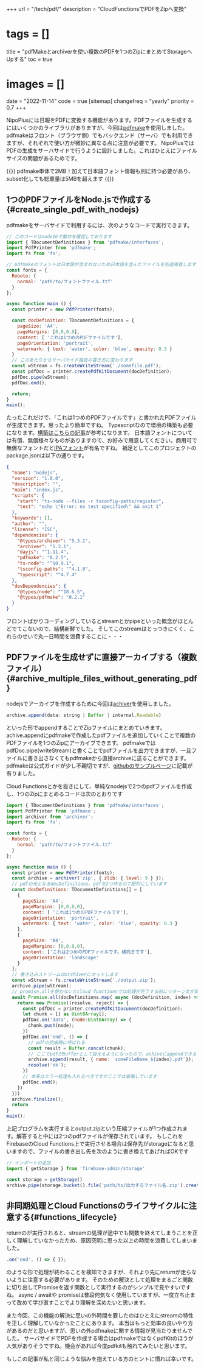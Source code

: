 +++
url = "/tech/pdf/"
description = "CloudFunctionsでPDFをZipへ変換"
# tags = []
title = "pdfMakeとarchiverを使い複数のPDFを1つのZipにまとめてStorageへUpする"
toc = true
# images = []
date = "2022-11-14"
code = true
[sitemap]
  changefreq = "yearly"
  priority = 0.7
+++

NipoPlusには日報をPDFに変換する機能があります。PDFファイルを生成するにはいくつかのライブラリがありますが、今回は[pdfmake](http://pdfmake.org/)を使用しました。
pdfmakeはフロント（ブラウザ側）でもバックエンド（サーバ）でも利用できますが、それぞれで使い方が微妙に異なる点に注意が必要です。
NipoPlusではPDFの生成をサーバサイドで行うように設計しました。これはひとえにファイルサイズの問題があるためです。

{{<alice pos="right" icon="here">}}
pdfmake単体で2MB！加えて日本語フォント情報も別に持つ必要があり、subset化しても総重量は5MBを超えます
{{</alice>}}

## 1つのPDFファイルをNode.jsで作成する{#create_single_pdf_with_nodejs}

pdfmakeをサーバサイドで利用するには、次のようなコードで実行できます。

```javascript
// このコードはnode16で動作を確認しております
import { TDocumentDefinitions } from 'pdfmake/interfaces';
import PdfPrinter from 'pdfmake';
import fs from 'fs';

// pdfmakeのフォントは日本語が含まれないため日本語を含んだファイルを別途用意します
const fonts = {
  Roboto: {
    normal: 'path/to/フォントファイル.ttf'
  }
};

async function main () {
  const printer = new PdfPrinter(fonts);

  const docDefinition: TDocumentDefinitions = {
    pageSize: 'A4',
    pageMargins: [0,0,0,0],
    content: [ 'これは1つめのPDFファイルです'],
    pageOrientation: 'portrait',
    watermark: { text: 'water', color: 'blue', opacity: 0.3 }
  }
  // このあたりからサーバサイド独自の書き方に変わります
  const wStream = fs.createWriteStream('./somefile.pdf');
  const pdfDoc = printer.createPdfKitDocument(docDefinition);
  pdfDoc.pipe(wStream);
  pdfDoc.end();

  return;
}
main();
```

たったこれだけで、「これは1つめのPDFファイルです」と書かれたPDFファイルが生成できます。思ったより簡単ですね。
Typescriptなので環境の構築も必要になります。[構築はこちらの記事](https://qiita.com/notakaos/items/3bbd2293e2ff286d9f49)が参考になります。
日本語フォントについては有償、無償様々なものがありますので、お好みで用意してください。商用可で無償なフォントだと[IPAフォント](https://moji.or.jp/ipafont/license/)が有名ですね。
補足としてこのプロジェクトのpackage.jsonは以下の通りです。

```json
{
  "name": "nodejs",
  "version": "1.0.0",
  "description": "",
  "main": "index.js",
  "scripts": {
    "start": "ts-node --files -r tsconfig-paths/register",
    "test": "echo \"Error: no test specified\" && exit 1"
  },
  "keywords": [],
  "author": "",
  "license": "ISC",
  "dependencies": {
    "@types/archiver": "5.3.1",
    "archiver": "5.3.1",
    "dayjs": "^1.11.4",
    "pdfmake": "0.2.5",
    "ts-node": "^10.9.1",
    "tsconfig-paths": "^4.1.0",
    "typescript": "^4.7.4"
  },
  "devDependencies": {
    "@types/node": "^18.6.5",
    "@types/pdfmake": "0.2.1"
  }
}
```

フロントばかりコーディングしているとstreamとかpipeといった概念がほとんどでてこないので、結構新鮮でした。
そしてこのstreamはとっつきにくく、これらのせいで丸一日時間を浪費することに・・・

## PDFファイルを生成せずに直接アーカイブする（複数ファイル）{#archive_multiple_files_without_generating_pdf}

nodejsでアーカイブを作成するために今回は[achiver](https://github.com/archiverjs/node-archiver)を使用しました。

```javascript
archive.append(data: string | Buffer | internal.Readable)
```

といった形でappendすることでZipファイルにまとめていきます。
achive.appendにpdfmakeで作成したpdfファイルを追加していくことで複数のPDFファイルを1つのZipにアーカイブできます。
pdfmakeでは pdfDoc.pipe(writeStream)と書くことでpdfファイルを出力できますが、一旦ファイルに書き出さなくてもpdfmakeから直接archiveに送ることができます。
pdfmakeは公式ガイドが少し不親切ですが、[githubのサンプルページ](https://github.com/bpampuch/pdfmake/blob/0.1/dev-playground/server.js)に記載が有りました。

Cloud Functionsとかを抜きにして、単純なnodejsで2つのpdfファイルを作成し、1つのZipにまとめるコードは次のとおりです

```javascript
import { TDocumentDefinitions } from 'pdfmake/interfaces';
import PdfPrinter from 'pdfmake';
import archiver from 'archiver';
import fs from 'fs';

const fonts = {
  Roboto: {
    normal: 'path/to/フォントファイル.ttf'
  }
};

async function main () {
  const printer = new PdfPrinter(fonts);
  const archive = archiver('zip', { zlib: { level: 9 } });
  // pdfの元となるdocDefinitions。pdfを2つ作るので配列にしています
  const docDefinitions: TDocumentDefinitions[] = [
    {
      pageSize: 'A4',
      pageMargins: [0,0,0,0],
      content: [ 'これは1つめのPDFファイルです'],
      pageOrientation: 'portrait',
      watermark: { text: 'water', color: 'blue', opacity: 0.3 }
    },
    {
      pageSize: 'A4',
      pageMargins: [0,0,0,0],
      content: ['これは2つめのPDFファイルです。横向きです'],
      pageOrientation: 'landscape'
    }
  ];
  // 書き込みストリームはarchiverにセットします
  const wStream = fs.createWriteStream('./output.zip');
  archive.pipe(wStream);
  // promise.allを使わないとcloud functionsでは処理が完了する前にリターン文が実行されて正しく処理されませんでした。
  await Promise.all(docDefinitions.map( async (docDefinition, index) => {
    return new Promise((resolve, reject) => {
      const pdfDoc = printer.createPdfKitDocument(docDefinition);
      let chunk = [] as Uint8Array[];
      pdfDoc.on('data', (node:Uint8Array) => {
        chunk.push(node);
      })
      pdfDoc.on('end', () => {
        // pdfの完成時に呼ばれる
        const result = Buffer.concat(chunk);
        // ここでpdfがBufferとして扱えるようになったので、achiveにappendできる
        archive.append(result, { name: `someFileName_${index}.pdf`});
        resolve('ok');
      })
      // 本来はエラー処理も入れるべきですがここでは省略しています
      pdfDoc.end();
    })
  }))
  archive.finalize();
  return
}
main();
```

上記プログラムを実行するとoutput.zipという圧縮ファイルが1つ作成されます。解答すると中には2つのpdfファイルが保存されています。
もしこれをFirebaseのCloud Functions上で実行させる場合は保存先がstorageになると思いますので、ファイルの書き出し先を次のように書き換えてあげればOKです

```javascript
// インポートの追加
import { getStorage } from 'firebase-admin/storage'

const storage = getStorage()
archive.pipe(storage.bucket().file('path/to/出力するファイル名.zip').createWriteStream())
```

## 非同期処理とCloud Functionsのライフサイクルに注意する{#functions_lifecycle}

returnのが実行されると、streamの処理が途中でも関数を終えてしまうことを正しく理解していなかったため、原因究明に思った以上の時間を浪費してしまいました。

```javascript
.on('end', () => { });
```

のような形で処理が終わることを検知できますが、それより先にreturnが走らないように注意する必要があります。
そのための解決として処理をまるごと関数に切り出してPromiseを返す関数として実行するのがシンプルで見やすいですね。
async / awaitや promiseは普段何気なく使用していますが、一度立ち止まって改めて学び直すことでより理解を深めたいと思います。

また今回、この機能の解決に思いの外時間を要したのはひとえにstreamの特性を正しく理解していなかったことにあります。
本当はもっと効率の良いやり方があるのだと思いますが、思いの外pdfmakeに関する情報が見当たりませんでした。
サーバサイドでPDFを作成する場合はpdfmakeではなくpdfKitのほうが人気がありそうですね。機会があれば今度pdfkitも触れてみたいと思います。

もしこの記事が私と同じような悩みを抱えている方のヒントに慣れば幸いです。
